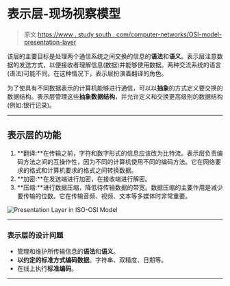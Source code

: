 # 表示层-现场视察模型

> 原文:[https://www . study south . com/computer-networks/OSI-model-presentation-layer](https://www.studytonight.com/computer-networks/osi-model-presentation-layer)

该层的主要目标是处理两个通信系统之间交换的信息的**语法**和**语义**。表示层注意数据的发送方式，以便接收者理解信息(数据)并能够使用数据。两种交流系统的语言(语法)可能不同。在这种情况下，表示层扮演着翻译的角色。

为了使具有不同数据表示的计算机能够进行通信，可以以**抽象**的方式定义要交换的数据结构。表示层管理这些**抽象数据结构**，并允许定义和交换更高级别的数据结构(例如:银行记录)。

* * *

## 表示层的功能

1.  **翻译:**在传输之前，字符和数字形式的信息应该改为比特流。表示层负责编码方法之间的互操作性，因为不同的计算机使用不同的编码方法。它在网络要求的格式和计算机要求的格式之间转换数据。
2.  **加密:**在发送端进行加密，在接收端进行解密。
3.  **压缩:**进行数据压缩，降低待传输数据的带宽。数据压缩的主要作用是减少要传输的位数。它在传输音频、视频、文本等多媒体时非常重要。

![Presentation Layer in ISO-OSI Model](../Images/96552a55ce7bd80e0f9272984406e86f.png)

* * *

### 表示层的设计问题

*   管理和维护所传输信息的**语法**和**语义**。
*   **以约定的标准方式编码数据**。字符串、双精度、日期等。
*   在线上执行**标准编码**。

* * *